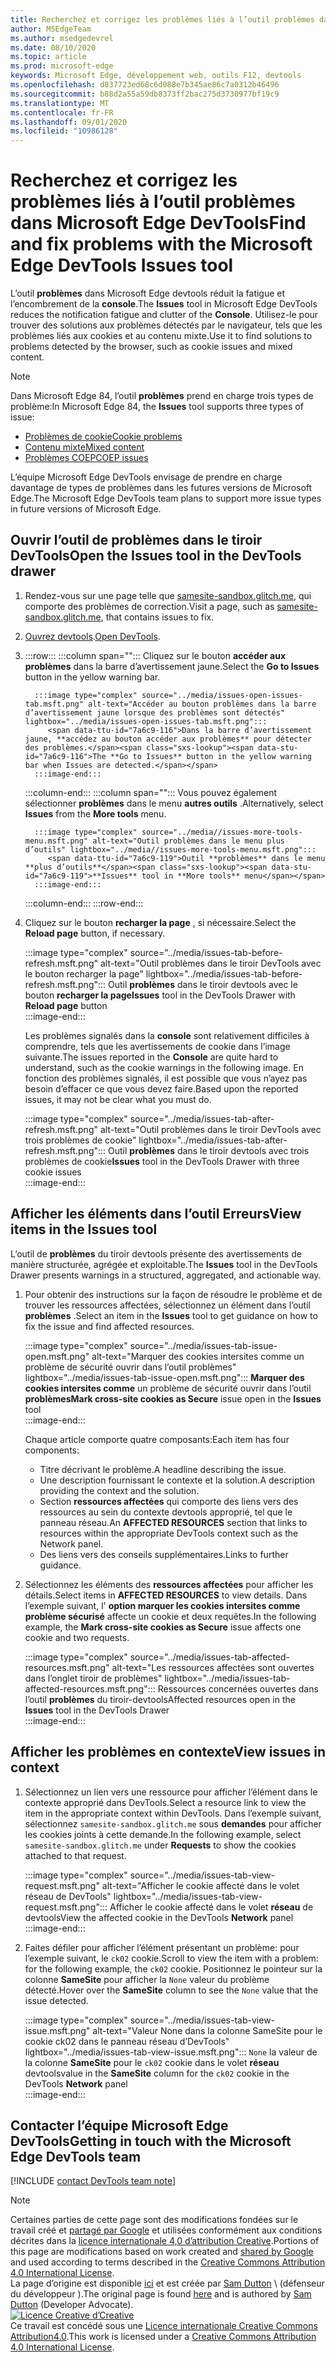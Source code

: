 ```yaml
---
title: Recherchez et corrigez les problèmes liés à l’outil problèmes dans Microsoft Edge DevTools
author: MSEdgeTeam
ms.author: msedgedevrel
ms.date: 08/10/2020
ms.topic: article
ms.prod: microsoft-edge
keywords: Microsoft Edge, développement web, outils F12, devtools
ms.openlocfilehash: d837723ed68c6d088e7b345ae86c7a0312b46496
ms.sourcegitcommit: b88d2a55a59db8373ff2bac275d3730977bf19c9
ms.translationtype: MT
ms.contentlocale: fr-FR
ms.lasthandoff: 09/01/2020
ms.locfileid: "10986128"
---
```

<!-- Copyright Sam Dutton 

   Licensed under the Apache License, Version 2.0 (the "License");
   you may not use this file except in compliance with the License.
   You may obtain a copy of the License at

       https://www.apache.org/licenses/LICENSE-2.0

   Unless required by applicable law or agreed to in writing, software
   distributed under the License is distributed on an "AS IS" BASIS,
   WITHOUT WARRANTIES OR CONDITIONS OF ANY KIND, either express or implied.
   See the License for the specific language governing permissions and
   limitations under the License.  -->  

# <span data-ttu-id="7a6c9-103">Recherchez et corrigez les problèmes liés à l’outil problèmes dans Microsoft Edge DevTools</span><span class="sxs-lookup"><span data-stu-id="7a6c9-103">Find and fix problems with the Microsoft Edge DevTools Issues tool</span></span>  

<span data-ttu-id="7a6c9-104">L’outil **problèmes** dans Microsoft Edge devtools réduit la fatigue et l’encombrement de la **console**.</span><span class="sxs-lookup"><span data-stu-id="7a6c9-104">The **Issues** tool in Microsoft Edge DevTools reduces the notification fatigue and clutter of the **Console**.</span></span>  <span data-ttu-id="7a6c9-105">Utilisez-le pour trouver des solutions aux problèmes détectés par le navigateur, tels que les problèmes liés aux cookies et au contenu mixte.</span><span class="sxs-lookup"><span data-stu-id="7a6c9-105">Use it to find solutions to problems detected by the browser, such as cookie issues and mixed content.</span></span>  

> [!NOTE]
> <span data-ttu-id="7a6c9-106">Dans Microsoft Edge 84, l’outil **problèmes** prend en charge trois types de problème:</span><span class="sxs-lookup"><span data-stu-id="7a6c9-106">In Microsoft Edge 84, the **Issues** tool supports three types of issue:</span></span>  
> *   [<span data-ttu-id="7a6c9-107">Problèmes de cookie</span><span class="sxs-lookup"><span data-stu-id="7a6c9-107">Cookie problems</span></span>][MDNSameSiteCookies]  
> *   [<span data-ttu-id="7a6c9-108">Contenu mixte</span><span class="sxs-lookup"><span data-stu-id="7a6c9-108">Mixed content</span></span>][MDNMixedContent]  
> *   [<span data-ttu-id="7a6c9-109">Problèmes COEP</span><span class="sxs-lookup"><span data-stu-id="7a6c9-109">COEP issues</span></span>][W3CCOEPSpec]
> 
> <span data-ttu-id="7a6c9-110">L’équipe Microsoft Edge DevTools envisage de prendre en charge davantage de types de problèmes dans les futures versions de Microsoft Edge.</span><span class="sxs-lookup"><span data-stu-id="7a6c9-110">The Microsoft Edge DevTools team plans to support more issue types in future versions of Microsoft Edge.</span></span>  

## <span data-ttu-id="7a6c9-111">Ouvrir l’outil de problèmes dans le tiroir DevTools</span><span class="sxs-lookup"><span data-stu-id="7a6c9-111">Open the Issues tool in the DevTools drawer</span></span>  

1.  <span data-ttu-id="7a6c9-112">Rendez-vous sur une page telle que [samesite-sandbox.glitch.me][GlitchSamesiteSandbox], qui comporte des problèmes de correction.</span><span class="sxs-lookup"><span data-stu-id="7a6c9-112">Visit a page, such as [samesite-sandbox.glitch.me][GlitchSamesiteSandbox], that contains issues to fix.</span></span>  
1.  <span data-ttu-id="7a6c9-113">[Ouvrez devtools][DevtoolsOpen].</span><span class="sxs-lookup"><span data-stu-id="7a6c9-113">[Open DevTools][DevtoolsOpen].</span></span>  
1.  :::row:::
       :::column span="":::
          <span data-ttu-id="7a6c9-114">Cliquez sur le bouton **accéder aux problèmes** dans la barre d’avertissement jaune.</span><span class="sxs-lookup"><span data-stu-id="7a6c9-114">Select the **Go to Issues** button in the yellow warning bar.</span></span>  
          
          :::image type="complex" source="../media/issues-open-issues-tab.msft.png" alt-text="Accéder au bouton problèmes dans la barre d’avertissement jaune lorsque des problèmes sont détectés" lightbox="../media/issues-open-issues-tab.msft.png":::
             <span data-ttu-id="7a6c9-116">Dans la barre d’avertissement jaune, **accédez au bouton accéder aux problèmes** pour détecter des problèmes.</span><span class="sxs-lookup"><span data-stu-id="7a6c9-116">The **Go to Issues** button in the yellow warning bar when Issues are detected.</span></span>  
          :::image-end:::  
       :::column-end:::
       :::column span="":::
          <span data-ttu-id="7a6c9-117">Vous pouvez également sélectionner **problèmes** dans le menu **autres outils** .</span><span class="sxs-lookup"><span data-stu-id="7a6c9-117">Alternatively, select **Issues** from the **More tools** menu.</span></span>  
          
          :::image type="complex" source="../media//issues-more-tools-menu.msft.png" alt-text="Outil problèmes dans le menu plus d’outils" lightbox="../media//issues-more-tools-menu.msft.png":::
             <span data-ttu-id="7a6c9-119">Outil **problèmes** dans le menu **plus d’outils**</span><span class="sxs-lookup"><span data-stu-id="7a6c9-119">**Issues** tool in **More tools** menu</span></span>  
          :::image-end:::  
       :::column-end:::
    :::row-end:::
    
1.  <span data-ttu-id="7a6c9-120">Cliquez sur le bouton **recharger la page** , si nécessaire.</span><span class="sxs-lookup"><span data-stu-id="7a6c9-120">Select the **Reload page** button, if necessary.</span></span>  
    
    :::image type="complex" source="../media/issues-tab-before-refresh.msft.png" alt-text="Outil problèmes dans le tiroir DevTools avec le bouton recharger la page" lightbox="../media/issues-tab-before-refresh.msft.png":::
       <span data-ttu-id="7a6c9-122">Outil **problèmes** dans le tiroir devtools avec le bouton **recharger la page**</span><span class="sxs-lookup"><span data-stu-id="7a6c9-122">**Issues** tool in the DevTools Drawer with **Reload page** button</span></span>  
    :::image-end:::  

    <span data-ttu-id="7a6c9-123">Les problèmes signalés dans la **console** sont relativement difficiles à comprendre, tels que les avertissements de cookie dans l’image suivante.</span><span class="sxs-lookup"><span data-stu-id="7a6c9-123">The issues reported in the **Console** are quite hard to understand, such as the cookie warnings in the following image.</span></span>  <span data-ttu-id="7a6c9-124">En fonction des problèmes signalés, il est possible que vous n’ayez pas besoin d’effacer ce que vous devez faire.</span><span class="sxs-lookup"><span data-stu-id="7a6c9-124">Based upon the reported issues, it may not be clear what you must do.</span></span>  
    
    :::image type="complex" source="../media/issues-tab-after-refresh.msft.png" alt-text="Outil problèmes dans le tiroir DevTools avec trois problèmes de cookie" lightbox="../media/issues-tab-after-refresh.msft.png":::
       <span data-ttu-id="7a6c9-126">Outil **problèmes** dans le tiroir devtools avec trois problèmes de cookie</span><span class="sxs-lookup"><span data-stu-id="7a6c9-126">**Issues** tool in the DevTools Drawer with three cookie issues</span></span>  
    :::image-end:::  
    
## <span data-ttu-id="7a6c9-127">Afficher les éléments dans l’outil Erreurs</span><span class="sxs-lookup"><span data-stu-id="7a6c9-127">View items in the Issues tool</span></span>  

<span data-ttu-id="7a6c9-128">L’outil de **problèmes** du tiroir devtools présente des avertissements de manière structurée, agrégée et exploitable.</span><span class="sxs-lookup"><span data-stu-id="7a6c9-128">The **Issues** tool in the DevTools Drawer presents warnings in a structured, aggregated, and actionable way.</span></span>  

1.  <span data-ttu-id="7a6c9-129">Pour obtenir des instructions sur la façon de résoudre le problème et de trouver les ressources affectées, sélectionnez un élément dans l’outil **problèmes** .</span><span class="sxs-lookup"><span data-stu-id="7a6c9-129">Select an item in the **Issues** tool to get guidance on how to fix the issue and find affected resources.</span></span>  
    
    :::image type="complex" source="../media/issues-tab-issue-open.msft.png" alt-text="Marquer des cookies intersites comme un problème de sécurité ouvrir dans l’outil problèmes" lightbox="../media/issues-tab-issue-open.msft.png":::
       <span data-ttu-id="7a6c9-131">**Marquer des cookies intersites comme** un problème de sécurité ouvrir dans l’outil **problèmes**</span><span class="sxs-lookup"><span data-stu-id="7a6c9-131">**Mark cross-site cookies as Secure** issue open in the **Issues** tool</span></span>  
    :::image-end:::  
    
    <span data-ttu-id="7a6c9-132">Chaque article comporte quatre composants:</span><span class="sxs-lookup"><span data-stu-id="7a6c9-132">Each item has four components:</span></span>  
    
    *   <span data-ttu-id="7a6c9-133">Titre décrivant le problème.</span><span class="sxs-lookup"><span data-stu-id="7a6c9-133">A headline describing the issue.</span></span>  
    *   <span data-ttu-id="7a6c9-134">Une description fournissant le contexte et la solution.</span><span class="sxs-lookup"><span data-stu-id="7a6c9-134">A description providing the context and the solution.</span></span>  
    *   <span data-ttu-id="7a6c9-135">Section **ressources affectées** qui comporte des liens vers des ressources au sein du contexte devtools approprié, tel que le panneau réseau.</span><span class="sxs-lookup"><span data-stu-id="7a6c9-135">An **AFFECTED RESOURCES** section that links to resources within the appropriate DevTools context such as the Network panel.</span></span>  
    *   <span data-ttu-id="7a6c9-136">Des liens vers des conseils supplémentaires.</span><span class="sxs-lookup"><span data-stu-id="7a6c9-136">Links to further guidance.</span></span>  
    
1.  <span data-ttu-id="7a6c9-137">Sélectionnez les éléments des **ressources affectées** pour afficher les détails.</span><span class="sxs-lookup"><span data-stu-id="7a6c9-137">Select items in **AFFECTED RESOURCES** to view details.</span></span>  <span data-ttu-id="7a6c9-138">Dans l’exemple suivant, l' **option marquer les cookies intersites comme problème sécurisé** affecte un cookie et deux requêtes.</span><span class="sxs-lookup"><span data-stu-id="7a6c9-138">In the following example, the **Mark cross-site cookies as Secure** issue affects one cookie and two requests.</span></span>  
    
    :::image type="complex" source="../media/issues-tab-affected-resources.msft.png" alt-text="Les ressources affectées sont ouvertes dans l’onglet tiroir de problèmes" lightbox="../media/issues-tab-affected-resources.msft.png":::
       <span data-ttu-id="7a6c9-140">Ressources concernées ouvertes dans l’outil **problèmes** du tiroir-devtools</span><span class="sxs-lookup"><span data-stu-id="7a6c9-140">Affected resources open in the **Issues** tool in the DevTools Drawer</span></span>  
    :::image-end:::  
    
## <span data-ttu-id="7a6c9-141">Afficher les problèmes en contexte</span><span class="sxs-lookup"><span data-stu-id="7a6c9-141">View issues in context</span></span>  

1.  <span data-ttu-id="7a6c9-142">Sélectionnez un lien vers une ressource pour afficher l’élément dans le contexte approprié dans DevTools.</span><span class="sxs-lookup"><span data-stu-id="7a6c9-142">Select a resource link to view the item in the appropriate context within DevTools.</span></span>  <span data-ttu-id="7a6c9-143">Dans l’exemple suivant, sélectionnez `samesite-sandbox.glitch.me` sous **demandes** pour afficher les cookies joints à cette demande.</span><span class="sxs-lookup"><span data-stu-id="7a6c9-143">In the following example, select `samesite-sandbox.glitch.me` under **Requests** to show the cookies attached to that request.</span></span>  
    
    :::image type="complex" source="../media/issues-tab-view-request.msft.png" alt-text="Afficher le cookie affecté dans le volet réseau de DevTools" lightbox="../media/issues-tab-view-request.msft.png":::
       <span data-ttu-id="7a6c9-145">Afficher le cookie affecté dans le volet **réseau** de devtools</span><span class="sxs-lookup"><span data-stu-id="7a6c9-145">View the affected cookie in the DevTools **Network** panel</span></span>  
    :::image-end:::  

1.  <span data-ttu-id="7a6c9-146">Faites défiler pour afficher l’élément présentant un problème: pour l’exemple suivant, le `ck02` cookie.</span><span class="sxs-lookup"><span data-stu-id="7a6c9-146">Scroll to view the item with a problem: for the following example, the `ck02` cookie.</span></span>  <span data-ttu-id="7a6c9-147">Positionnez le pointeur sur la colonne **SameSite** pour afficher la `None` valeur du problème détecté.</span><span class="sxs-lookup"><span data-stu-id="7a6c9-147">Hover over the **SameSite** column to see the `None` value that the issue detected.</span></span>  
    
    :::image type="complex" source="../media/issues-tab-view-issue.msft.png" alt-text="Valeur None dans la colonne SameSite pour le cookie ck02 dans le panneau réseau d’DevTools" lightbox="../media/issues-tab-view-issue.msft.png":::
       `None` <span data-ttu-id="7a6c9-149">la valeur de la colonne **SameSite** pour le `ck02` cookie dans le volet **réseau** devtools</span><span class="sxs-lookup"><span data-stu-id="7a6c9-149">value in the **SameSite** column for the `ck02` cookie in the DevTools **Network** panel</span></span>  
    :::image-end:::  

## <span data-ttu-id="7a6c9-150">Contacter l’équipe Microsoft Edge DevTools</span><span class="sxs-lookup"><span data-stu-id="7a6c9-150">Getting in touch with the Microsoft Edge DevTools team</span></span>  

[!INCLUDE [contact DevTools team note](../includes/contact-devtools-team-note.md)]  

<!-- links -->  

[DevtoolsOpen]: ../open.md "Ouvrez Microsoft Edge DevTools | Documents Microsoft"  

[GlitchSamesiteSandbox]: https://samesite-sandbox.glitch.me "Tests de cookies SameSite | Problème"  

[MDNSameSiteCookies]: https://developer.mozilla.org/docs/Web/HTTP/Headers/Set-Cookie/SameSite "Cookies SameSite | MDN"  
[MDNMixedContent]: https://developer.mozilla.org/docs/Web/Security/Mixed_content "Contenu mixte | MDN"  

[W3CCOEPSpec]: https://wicg.github.io/cross-origin-embedder-policy "Stratégie d’intégration d’une origination Groupe de communauté d’incubateur Web"  

> [!NOTE]
> <span data-ttu-id="7a6c9-156">Certaines parties de cette page sont des modifications fondées sur le travail créé et [partagé par Google][GoogleSitePolicies] et utilisées conformément aux conditions décrites dans la [licence internationale 4,0 d’attribution Creative][CCA4IL].</span><span class="sxs-lookup"><span data-stu-id="7a6c9-156">Portions of this page are modifications based on work created and [shared by Google][GoogleSitePolicies] and used according to terms described in the [Creative Commons Attribution 4.0 International License][CCA4IL].</span></span>  
> <span data-ttu-id="7a6c9-157">La page d’origine est disponible [ici](https://developers.google.com/web/tools/chrome-devtools/issues/index) et est créée par [Sam Dutton][SamDutton] \ (défenseur du développeur \).</span><span class="sxs-lookup"><span data-stu-id="7a6c9-157">The original page is found [here](https://developers.google.com/web/tools/chrome-devtools/issues/index) and is authored by [Sam Dutton][SamDutton] \(Developer Advocate\).</span></span>  
[![Licence Creative d’Creative][CCby4Image]][CCA4IL]  
<span data-ttu-id="7a6c9-159">Ce travail est concédé sous une [Licence internationale Creative Commons Attribution4.0][CCA4IL].</span><span class="sxs-lookup"><span data-stu-id="7a6c9-159">This work is licensed under a [Creative Commons Attribution 4.0 International License][CCA4IL].</span></span>  

[CCA4IL]: https://creativecommons.org/licenses/by/4.0  
[CCby4Image]: https://i.creativecommons.org/l/by/4.0/88x31.png  
[GoogleSitePolicies]: https://developers.google.com/terms/site-policies  
[KayceBasques]: https://developers.google.com/web/resources/contributors/kaycebasques  
[SamDutton]: https://developers.google.com/web/resources/contributors/samdutton  
